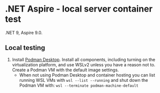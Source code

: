 # .NET Aspire - local server container test

.NET 9, Aspire 9.0.

## Local testing

1. Install [Podman Desktop](https://podman.io/). Install all components, including turning on the virtualization platform, and use WSLv2 unless you have a reason not to. Create a Podman VM with the default image settings.
   - When not using Podman Desktop and container hosting you can list running WSL VMs with `wsl --list --running` and shut down the Podman VM with: `wsl --terminate podman-machine-default`
